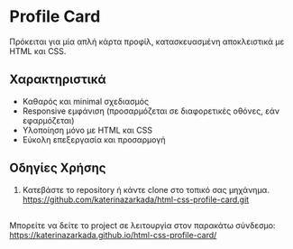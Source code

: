 # Profile Card

Πρόκειται για μία απλή κάρτα προφίλ, κατασκευασμένη αποκλειστικά με HTML και CSS. 

## Χαρακτηριστικά

- Καθαρός και minimal σχεδιασμός
- Responsive εμφάνιση (προσαρμόζεται σε διαφορετικές οθόνες, εάν εφαρμόζεται)
- Υλοποίηση μόνο με HTML και CSS
- Εύκολη επεξεργασία και προσαρμογή

## Οδηγίες Χρήσης

1. Κατεβάστε το repository ή κάντε clone στο τοπικό σας μηχάνημα. https://github.com/katerinazarkada/html-css-profile-card.git  
##
Μπορείτε να δείτε το project σε λειτουργία στον παρακάτω σύνδεσμο: https://katerinazarkada.github.io/html-css-profile-card/



  

